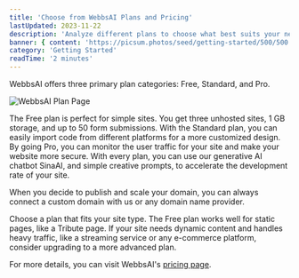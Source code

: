 ```yaml
---
title: 'Choose from WebbsAI Plans and Pricing'
lastUpdated: 2023-11-22
description: 'Analyze different plans to choose what best suits your need'
banner: { content: 'https://picsum.photos/seed/getting-started/500/500' }
category: 'Getting Started'
readTime: '2 minutes'
---
```


WebbsAI offers three primary plan categories: Free, Standard, and Pro.


![WebbsAI Plan Page](/assets/lessons/getting-started/plans-and-pricing/pricing-options.png (WebbsAI Plan Page))


The Free plan is perfect for simple sites. You get three unhosted sites, 1 GB storage, and up to 50 form submissions. With the Standard plan, you can easily import code from different platforms for a more customized design. By going Pro, you can monitor the user traffic for your site and make your website more secure. With every plan, you can use our generative AI chatbot SinaAI, and simple creative prompts, to accelerate the development rate of your site.

When you decide to publish and scale your domain, you can always connect a custom domain with us or any domain name provider.


Choose a plan that fits your site type. The Free plan works well for static pages, like a Tribute page. If your site needs dynamic content and handles heavy traffic, like a streaming service or any e-commerce platform, consider upgrading to a more advanced plan.


For more details, you can visit WebbsAI's [pricing page](https://www.webbsai.com/pricing).
